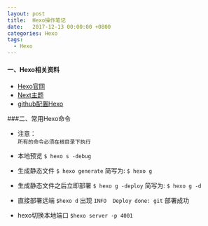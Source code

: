 ```yaml
---
layout: post
title:  Hexo操作笔记
date:   2017-12-13 00:00:00 +0800
categories: Hexo
tags:
  - Hexo
---
```


#### 一、Hexo相关资料
- [Hexo官网](https://hexo.io/zh-cn/docs/)
- [Next主题](http://theme-next.iissnan.com/)
- [github配置Hexo](http://crazymilk.github.io/2015/12/28/GitHub-Pages-Hexo%E6%90%AD%E5%BB%BA%E5%8D%9A%E5%AE%A2/#more)


###二、常用Hexo命令
- 注意：  
`所有的命令必须在根目录下执行`
- 本地预览
`$ hexo s -debug`
- 生成静态文件
`$ hexo generate`
简写为:
`$ hexo g`

- 生成静态文件之后立即部署
`$ hexo g -deploy`
简写为:
`$ hexo g -d`

- 直接部署远端
`$hexo d`
出现 `INFO  Deploy done: git` 部署成功

- hexo切换本地端口
`$hexo server -p 4001`
